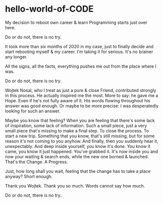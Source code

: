 # hello-world-of-CODE
My decision to reboot own career &amp; learn Programming starts just over here.

Do or do not, there is no try.

It took more than six months of 2020 in my case, just to finally decide and start rebooting myself & my career.
I'm taking it for serious. It's no brainer any longer.

All the signs, all the facts, everything pushes me out from the place where I was.

Do or do not, there is no try.

Wojtek Nosal, who I treat as just a pure & close Friend, contributed strongly in this process. He actually inspired me the most. More to say: he gave me a Hope. Even if he's not fully aware of it. His words flowing throughout his answer was good enough. Or maybe to be more precise: I was desperatedly looking for such an answer.

Maybe you know that feeling? When you are feeling that there's some lack of inspiration, some lack of information. Such a small piece, just a very small piece that's missing to make a final step. To close the process. To start a new trip. Something that you know, that's still missing, but for some reason it's not coming to you anyhow. And finally, then you suddenly hear it, unexpectably. And deep inside yourself, you know it's done. You know it came, you know it just happened. You've grabbed it. It's now inside you and now your waiting & search ends, while the new one borned & launched. That's the Change. A Progress.

Just, how long shall you wait, feeling that the change has to take a place anyway? Short enough.

Thank you Wojtek. Thank you so much. Words cannot say how much.

Do or do not, there is no try.
